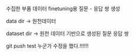 수집한 부품 데이터 finetuning용 질문 - 응답 쌍 생성

data dir -> 원천데이터

dataset dir -> 원천 데이터 기반으로 생성된 질문 응답 쌍

git push test
누군가 수정을 했다.!!!!!!

